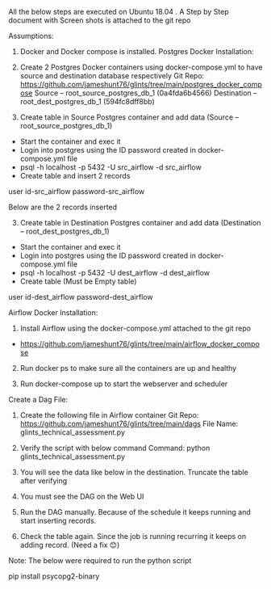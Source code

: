 
All the below steps are executed on Ubuntu 18.04 . A Step by Step document with Screen shots is attached to the git repo

Assumptions:
1)	Docker and Docker compose is installed.
Postgres Docker Installation:
1)	Create 2 Postgres Docker containers using docker-compose.yml to have source and destination database respectively 
Git Repo:
https://github.com/jameshunt76/glints/tree/main/postgres_docker_compose
Source – root_source_postgres_db_1 (0a4fda6b4566)
Destination – root_dest_postgres_db_1 (594fc8dff8bb)
 
2)	Create table in Source Postgres container and add data (Source – root_source_postgres_db_1)
-	Start the container and exec it
-	Login into postgres using the ID password created in docker-compose.yml file
-	psql -h localhost -p 5432 -U src_airflow -d src_airflow
-	Create table and insert 2 records
 
 
user id-src_airflow
password-src_airflow

Below are the 2 records inserted
 

3)	Create table in Destination Postgres container and add data (Destination – root_dest_postgres_db_1)

-	Start the container and exec it
-	Login into postgres using the ID password created in docker-compose.yml file
-	psql -h localhost -p 5432 -U dest_airflow -d dest_airflow
-	Create table (Must be Empty table)
 
user id-dest_airflow
password-dest_airflow

Airflow Docker Installation:
1)	Install Airflow using the docker-compose.yml attached to the git repo
-	https://github.com/jameshunt76/glints/tree/main/airflow_docker_compose

2)	Run docker ps to make sure all the containers are up and healthy
 

3)	Run docker-compose up to start the webserver and scheduler
 

Create a Dag File:

1)	Create the following file in Airflow container
Git Repo:
https://github.com/jameshunt76/glints/tree/main/dags
File Name: glints_technical_assessment.py

 
2)	Verify the script with below command
Command:
python glints_technical_assessment.py
 

3)	You will see the data like below in the destination. Truncate the table after verifying
 
4)	You must see the DAG on the Web UI
 
5)	Run the DAG manually. Because of the schedule it keeps running and start inserting records.

 
6)	Check the table again.  Since the job is running recurring it keeps on adding record. (Need a fix 😊)
 

Note: The below were required to run the python script

pip install psycopg2-binary
  
